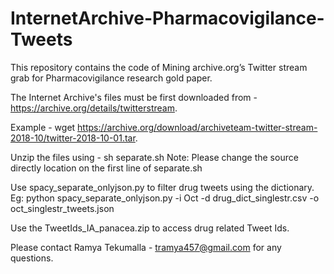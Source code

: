 # InternetArchive-Pharmacovigilance-Tweets
This repository contains the code of Mining archive.org’s Twitter stream grab for Pharmacovigilance research gold paper.

The Internet Archive's files must be first downloaded from - https://archive.org/details/twitterstream.

Example - wget https://archive.org/download/archiveteam-twitter-stream-2018-10/twitter-2018-10-01.tar. 

Unzip the files using - sh separate.sh 
Note: Please change the source directly location on the first line of separate.sh

Use spacy_separate_onlyjson.py to filter drug tweets using the dictionary. 
Eg: python spacy_separate_onlyjson.py -i Oct -d drug_dict_singlestr.csv -o oct_singlestr_tweets.json


Use the TweetIds_IA_panacea.zip to access drug related Tweet Ids.

Please contact Ramya Tekumalla - tramya457@gmail.com for any questions.
